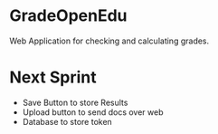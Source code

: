 # GradeOpenEdu
Web Application for checking and calculating grades.
# Next Sprint 
- Save Button to store Results
- Upload button to send docs over web
- Database to store token

